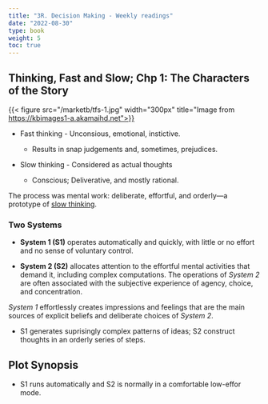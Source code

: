 ```yaml
---
title: "3R. Decision Making - Weekly readings"
date: "2022-08-30"
type: book
weight: 5
toc: true
---
```


## Thinking, Fast and Slow; Chp 1: The Characters of the Story

{{< figure src="/marketb/tfs-1.jpg" width="300px" title="Image from https://kbimages1-a.akamaihd.net">}}

- Fast thinking - Unconsious, emotional, instictive.

  - Results in snap judgements and, sometimes, prejudices.

- Slow thinking - Considered as actual thoughts
  - Conscious; Deliverative, and mostly rational.

The process was mental work: deliberate, effortful, and orderly—a prototype of <u>slow thinking</u>.

### Two Systems

- **System 1 (S1)** operates automatically and quickly, with little or no effort and no sense of voluntary control.

- **System 2 (S2)** allocates attention to the effortful mental activities that demand it, including complex computations. The operations of _System 2_ are often associated with the subjective experience of agency, choice, and concentration.

_System 1_ effortlessly creates impressions and feelings that are the main sources of explicit beliefs and deliberate choices of _System 2_.

- S1 generates suprisingly complex patterns of ideas; S2 construct thoughts in an orderly series of steps.

## Plot Synopsis

- S1 runs automatically and S2 is normally in a comfortable low-effor mode.
